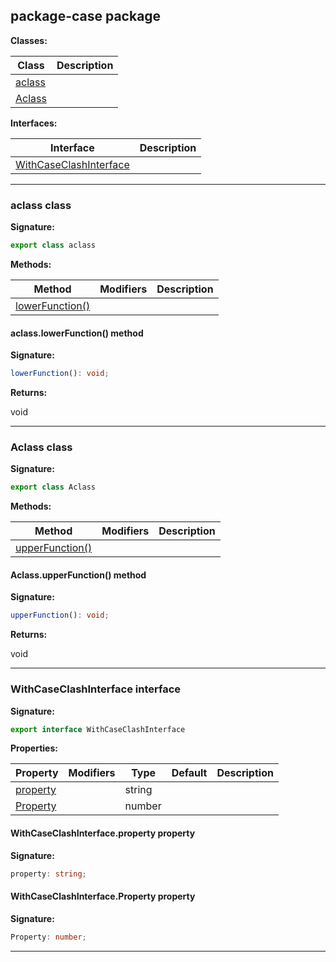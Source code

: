 ## package-case package

<b>Classes:</b>

|  Class | Description |
|  --- | --- |
|  [aclass](#aclass~0) |  |
|  [Aclass](#aclass~1) |  |

<b>Interfaces:</b>

|  Interface | Description |
|  --- | --- |
|  [WithCaseClashInterface](#withcaseclashinterface) |  |


---

<a name="aclass~0"></a>

### aclass class

<b>Signature:</b>

```typescript
export class aclass 
```
<b>Methods:</b>

|  Method | Modifiers | Description |
|  --- | --- | --- |
|  [lowerFunction()](#aclass~0.lowerfunction) |  |  |

<a name="aclass~0.lowerfunction"></a>

#### aclass.lowerFunction() method

<b>Signature:</b>

```typescript
lowerFunction(): void;
```
<b>Returns:</b>

void


---

<a name="aclass~1"></a>

### Aclass class

<b>Signature:</b>

```typescript
export class Aclass 
```
<b>Methods:</b>

|  Method | Modifiers | Description |
|  --- | --- | --- |
|  [upperFunction()](#aclass~1.upperfunction) |  |  |

<a name="aclass~1.upperfunction"></a>

#### Aclass.upperFunction() method

<b>Signature:</b>

```typescript
upperFunction(): void;
```
<b>Returns:</b>

void


---

<a name="withcaseclashinterface"></a>

### WithCaseClashInterface interface

<b>Signature:</b>

```typescript
export interface WithCaseClashInterface 
```
<b>Properties:</b>

|  Property | Modifiers | Type | Default | Description |
|  --- | --- | --- | --- | --- |
|  [property](#withcaseclashinterface.property~0) |  | string |  |  |
|  [Property](#withcaseclashinterface.property~1) |  | number |  |  |

<a name="withcaseclashinterface.property~0"></a>

#### WithCaseClashInterface.property property

<b>Signature:</b>

```typescript
property: string;
```

<a name="withcaseclashinterface.property~1"></a>

#### WithCaseClashInterface.Property property

<b>Signature:</b>

```typescript
Property: number;
```


---
